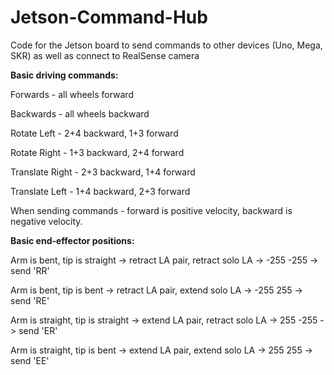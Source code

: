# Jetson-Command-Hub
Code for the Jetson board to send commands to other devices (Uno, Mega, SKR) as well as connect to RealSense camera

**Basic driving commands:**

Forwards - all wheels forward

Backwards - all wheels backward

Rotate Left - 2+4 backward, 1+3 forward

Rotate Right - 1+3 backward, 2+4 forward

Translate Right - 2+3 backward, 1+4 forward

Translate Left - 1+4 backward, 2+3 forward

When sending commands - forward is positive velocity, backward is negative velocity.

**Basic end-effector positions:**

Arm is bent, tip is straight -> retract LA pair, retract solo LA -> -255 -255 -> send 'RR'

Arm is bent, tip is bent -> retract LA pair, extend solo LA -> -255 255 -> send 'RE'

Arm is straight, tip is straight -> extend LA pair, retract solo LA -> 255 -255 -> send 'ER'

Arm is straight, tip is bent -> extend LA pair, extend solo LA -> 255 255 -> send 'EE'
